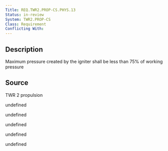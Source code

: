 ```yaml
---
Title: REQ.TWR2.PROP-CS.PHYS.13
Status: in-review
System: TWR2.PROP-CS
Class: Requirement
Conflicting With: 
---
```


## Description

Maximum pressure created by the igniter shall be less than 75% of working pressure

## Source

TWR 2 propulsion


undefined

undefined

undefined

undefined

undefined